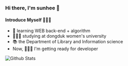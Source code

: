### Hi there, I'm sunhee 👋

<!---
sun-hee-0/sun-hee-0 is a ✨ special ✨ repository because its `README.md` (this file) appears on your GitHub profile.
You can click the Preview link to take a look at your changes.
--->

#### Introduce Myself 🧚🏻‍♀️
- 🌱 learning WEB back-end + algorithm
- 👩🏻‍🎓 studying at dongduk women's university 
- 📚 the Department of Library and Information science
- Now, 👩🏻‍💻 I'm getting ready for developer 

![Github Stats](https://github-readme-stats.vercel.app/api?username=sun-hee-0&show_icons=true) 
